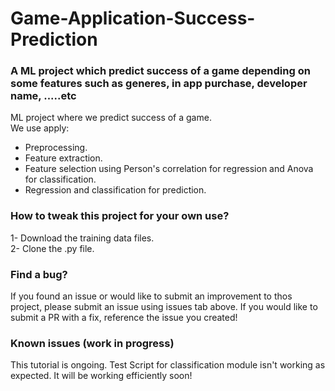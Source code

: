 # Game-Application-Success-Prediction

### A ML project which predict success of a game depending on some features such as generes, in app purchase, developer name, .....etc

ML project where we predict success of a game. <br>
We use apply:<br>
- Preprocessing.<br>
- Feature extraction.<br>
- Feature selection using Person's correlation for regression and Anova for classification.<br>
- Regression and classification for prediction.<br>


### How to tweak this project for your own use?
1- Download the training data files.<br>
2- Clone the .py file.<br>

### Find a bug?
If you found an issue or would like to submit an improvement to thos project, please submit an issue using issues tab above. If you would like to submit a PR with a fix, reference the issue you created!
 
### Known issues (work in progress)
This tutorial is ongoing. Test Script for classification module isn't working as expected. It will be working efficiently soon!
</p>

